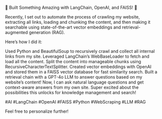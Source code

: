 🚀 Built Something Amazing with LangChain, OpenAI, and FAISS! 🚀

Recently, I set out to automate the process of crawling my website, extracting all links, loading and chunking the content, and then making it searchable using state-of-the-art vector embeddings and retrieval-augmented generation (RAG).

Here’s how I did it:

Used Python and BeautifulSoup to recursively crawl and collect all internal links from my site.
Leveraged LangChain’s WebBaseLoader to fetch and load all the content.
Split the content into manageable chunks using RecursiveCharacterTextSplitter.
Created vector embeddings with OpenAI and stored them in a FAISS vector database for fast similarity search.
Built a retrieval chain with a GPT-4o LLM to answer questions based on my website’s content!
Now, I can ask natural language questions and get context-aware answers from my own site. Super excited about the possibilities this unlocks for knowledge management and search!

#AI #LangChain #OpenAI #FAISS #Python #WebScraping #LLM #RAG

Feel free to personalize further!
